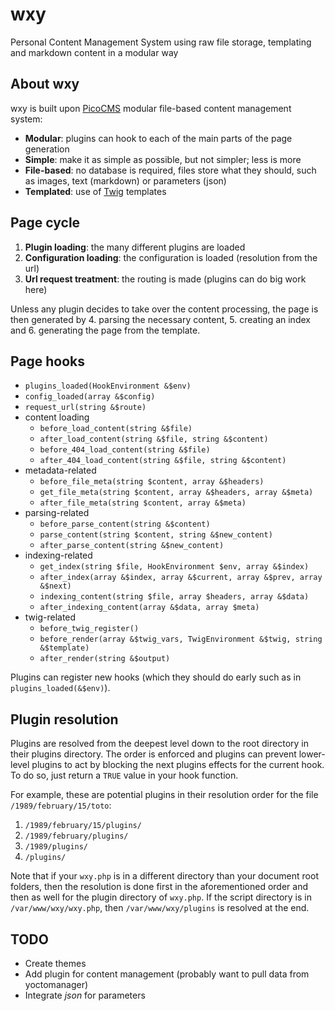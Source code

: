 # wxy
Personal Content Management System using raw file storage, templating and markdown content in a modular way

## About wxy
wxy is built upon [PicoCMS](http://picocms.org) modular file-based content management system:

* **Modular**: plugins can hook to each of the main parts of the page generation
* **Simple**: make it as simple as possible, but not simpler; less is more
* **File-based**: no database is required, files store what they should, such as images, text (markdown) or parameters (json)
* **Templated**: use of [Twig](http://twig.sensiolabs.org/) templates

## Page cycle

1. **Plugin loading**: the many different plugins are loaded
2. **Configuration loading**: the configuration is loaded (resolution from the url)
3. **Url request treatment**: the routing is made (plugins can do big work here)

Unless any plugin decides to take over the content processing, the page is then
generated by 4. parsing the necessary content, 5. creating an index and 6. generating the page from the template.

## Page hooks
* `plugins_loaded(HookEnvironment &$env)`
* `config_loaded(array &$config)`
* `request_url(string &$route)`
* content loading
  * `before_load_content(string &$file)`
  * `after_load_content(string &$file, string &$content)`
  * `before_404_load_content(string &$file)`
  * `after_404_load_content(string &$file, string &$content)`
* metadata-related
  * `before_file_meta(string $content, array &$headers)`
  * `get_file_meta(string $content, array &$headers, array &$meta)`
  * `after_file_meta(string $content, array &$meta)`
* parsing-related
  * `before_parse_content(string &$content)`
  * `parse_content(string $content, string &$new_content)`
  * `after_parse_content(string &$new_content)`
* indexing-related
  * `get_index(string $file, HookEnvironment $env, array &$index)`
  * `after_index(array &$index, array &$current, array &$prev, array &$next)`
  * `indexing_content(string $file, array $headers, array &$data)`
  * `after_indexing_content(array &$data, array $meta)`
* twig-related
  * `before_twig_register()`
  * `before_render(array &$twig_vars, TwigEnvironment &$twig, string &$template)`
  * `after_render(string &$output)`

Plugins can register new hooks (which they should do early such as in `plugins_loaded(&$env)`).

## Plugin resolution

Plugins are resolved from the deepest level down to the root directory in their plugins directory.
The order is enforced and plugins can prevent lower-level plugins to act by blocking the next plugins
effects for the current hook. To do so, just return a `TRUE` value in your hook function.

For example, these are potential plugins in their resolution order for the file `/1989/february/15/toto`:

1. `/1989/february/15/plugins/`
2. `/1989/february/plugins/`
3. `/1989/plugins/`
4. `/plugins/`

Note that if your `wxy.php` is in a different directory than your document root folders, then
the resolution is done first in the aforementioned order and then as well for the plugin directory
of `wxy.php`. If the script directory is in `/var/www/wxy/wxy.php`, then `/var/www/wxy/plugins`
is resolved at the end.

## TODO

* Create themes
* Add plugin for content management (probably want to pull data from yoctomanager)
* Integrate *json* for parameters
